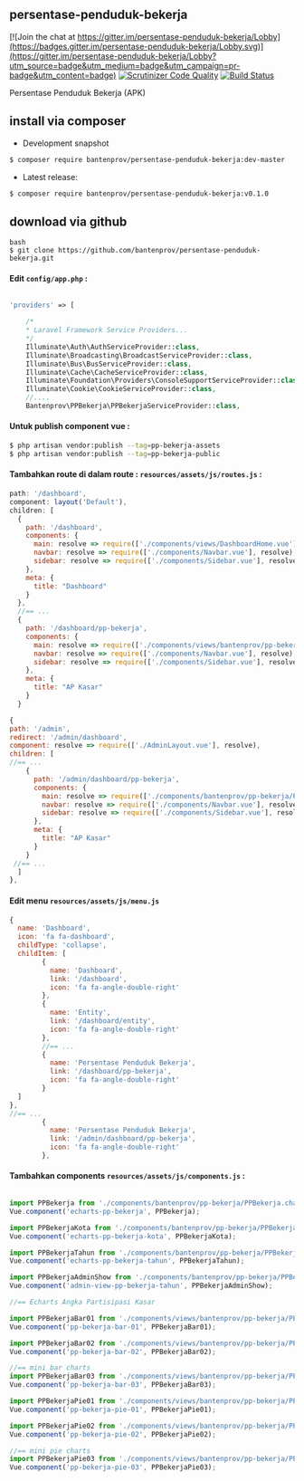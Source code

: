 ## persentase-penduduk-bekerja

[![Join the chat at https://gitter.im/persentase-penduduk-bekerja/Lobby](https://badges.gitter.im/persentase-penduduk-bekerja/Lobby.svg)](https://gitter.im/persentase-penduduk-bekerja/Lobby?utm_source=badge&utm_medium=badge&utm_campaign=pr-badge&utm_content=badge)
[![Scrutinizer Code Quality](https://scrutinizer-ci.com/g/bantenprov/persentase-penduduk-bekerja/badges/quality-score.png?b=master)](https://scrutinizer-ci.com/g/bantenprov/persentase-penduduk-bekerja/?branch=master)
[![Build Status](https://scrutinizer-ci.com/g/bantenprov/persentase-penduduk-bekerja/badges/build.png?b=master)](https://scrutinizer-ci.com/g/bantenprov/persentase-penduduk-bekerja/build-status/master)

Persentase Penduduk Bekerja (APK)

## install via composer

- Development snapshot
```bash
$ composer require bantenprov/persentase-penduduk-bekerja:dev-master
```
- Latest release:

```bash
$ composer require bantenprov/persentase-penduduk-bekerja:v0.1.0
```

## download via github
~~~
bash
$ git clone https://github.com/bantenprov/persentase-penduduk-bekerja.git
~~~


#### Edit `config/app.php` :
```php

'providers' => [

    /*
    * Laravel Framework Service Providers...
    */
    Illuminate\Auth\AuthServiceProvider::class,
    Illuminate\Broadcasting\BroadcastServiceProvider::class,
    Illuminate\Bus\BusServiceProvider::class,
    Illuminate\Cache\CacheServiceProvider::class,
    Illuminate\Foundation\Providers\ConsoleSupportServiceProvider::class,
    Illuminate\Cookie\CookieServiceProvider::class,
    //....
    Bantenprov\PPBekerja\PPBekerjaServiceProvider::class,

```

#### Untuk publish component vue :

```bash
$ php artisan vendor:publish --tag=pp-bekerja-assets
$ php artisan vendor:publish --tag=pp-bekerja-public
```
#### Tambahkan route di dalam route : `resources/assets/js/routes.js` :

```javascript
path: '/dashboard',
component: layout('Default'),
children: [
  {
    path: '/dashboard',
    components: {
      main: resolve => require(['./components/views/DashboardHome.vue'], resolve),
      navbar: resolve => require(['./components/Navbar.vue'], resolve),
      sidebar: resolve => require(['./components/Sidebar.vue'], resolve)
    },
    meta: {
      title: "Dashboard"
    }
  },
  //== ...
  {
    path: '/dashboard/pp-bekerja',
    components: {
      main: resolve => require(['./components/views/bantenprov/pp-bekerja/DashboardPPBekerja.vue'], resolve),
      navbar: resolve => require(['./components/Navbar.vue'], resolve),
      sidebar: resolve => require(['./components/Sidebar.vue'], resolve)
    },
    meta: {
      title: "AP Kasar"
    }
  }
```

```javascript
{
path: '/admin',
redirect: '/admin/dashboard',
component: resolve => require(['./AdminLayout.vue'], resolve),
children: [
//== ...
    {
      path: '/admin/dashboard/pp-bekerja',
      components: {
        main: resolve => require(['./components/bantenprov/pp-bekerja/PPBekerjaAdmin.show.vue'], resolve),
        navbar: resolve => require(['./components/Navbar.vue'], resolve),
        sidebar: resolve => require(['./components/Sidebar.vue'], resolve)
      },
      meta: {
        title: "AP Kasar"
      }
    }
 //== ...   
  ]
},

```
#### Edit menu `resources/assets/js/menu.js`

```javascript
{
  name: 'Dashboard',
  icon: 'fa fa-dashboard',
  childType: 'collapse',
  childItem: [
        {
          name: 'Dashboard',
          link: '/dashboard',
          icon: 'fa fa-angle-double-right'
        },
        {
          name: 'Entity',
          link: '/dashboard/entity',
          icon: 'fa fa-angle-double-right'
        },
        //== ...
        {
          name: 'Persentase Penduduk Bekerja',
          link: '/dashboard/pp-bekerja',
          icon: 'fa fa-angle-double-right'
        }
  ]
},
//== ...
        {
          name: 'Persentase Penduduk Bekerja',
          link: '/admin/dashboard/pp-bekerja',
          icon: 'fa fa-angle-double-right'
        },
```

#### Tambahkan components `resources/assets/js/components.js` :

```javascript

import PPBekerja from './components/bantenprov/pp-bekerja/PPBekerja.chart.vue';
Vue.component('echarts-pp-bekerja', PPBekerja);

import PPBekerjaKota from './components/bantenprov/pp-bekerja/PPBekerjaKota.chart.vue';
Vue.component('echarts-pp-bekerja-kota', PPBekerjaKota);

import PPBekerjaTahun from './components/bantenprov/pp-bekerja/PPBekerjaTahun.chart.vue';
Vue.component('echarts-pp-bekerja-tahun', PPBekerjaTahun);

import PPBekerjaAdminShow from './components/bantenprov/pp-bekerja/PPBekerjaAdmin.show.vue';
Vue.component('admin-view-pp-bekerja-tahun', PPBekerjaAdminShow);

//== Echarts Angka Partisipasi Kasar

import PPBekerjaBar01 from './components/views/bantenprov/pp-bekerja/PPBekerjaBar01.vue';
Vue.component('pp-bekerja-bar-01', PPBekerjaBar01);

import PPBekerjaBar02 from './components/views/bantenprov/pp-bekerja/PPBekerjaBar02.vue';
Vue.component('pp-bekerja-bar-02', PPBekerjaBar02);

//== mini bar charts
import PPBekerjaBar03 from './components/views/bantenprov/pp-bekerja/PPBekerjaBar03.vue';
Vue.component('pp-bekerja-bar-03', PPBekerjaBar03);

import PPBekerjaPie01 from './components/views/bantenprov/pp-bekerja/PPBekerjaPie01.vue';
Vue.component('pp-bekerja-pie-01', PPBekerjaPie01);

import PPBekerjaPie02 from './components/views/bantenprov/pp-bekerja/PPBekerjaPie02.vue';
Vue.component('pp-bekerja-pie-02', PPBekerjaPie02);

//== mini pie charts
import PPBekerjaPie03 from './components/views/bantenprov/pp-bekerja/PPBekerjaPie03.vue';
Vue.component('pp-bekerja-pie-03', PPBekerjaPie03);
```
